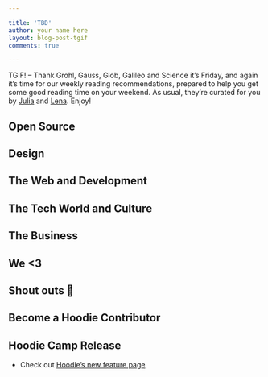 ```yaml
---

title: 'TBD'
author: your name here
layout: blog-post-tgif
comments: true

---
```



TGIF! – Thank Grohl, Gauss, Glob, Galileo and Science it’s Friday, and again it’s time for our weekly reading recommendations, prepared to help you get some good reading time on your weekend. As usual, they’re curated for you by [Julia](http://twitter.com/juschm) and [Lena](http://twitter.com/lrnrd). Enjoy!


## Open Source


## Design


## The Web and Development


## The Tech World and Culture


## The Business


## We <3


## Shout outs :mega:


## Become a Hoodie Contributor


## Hoodie Camp Release

- Check out [Hoodie’s new feature page](http://hood.ie/camp/features)
